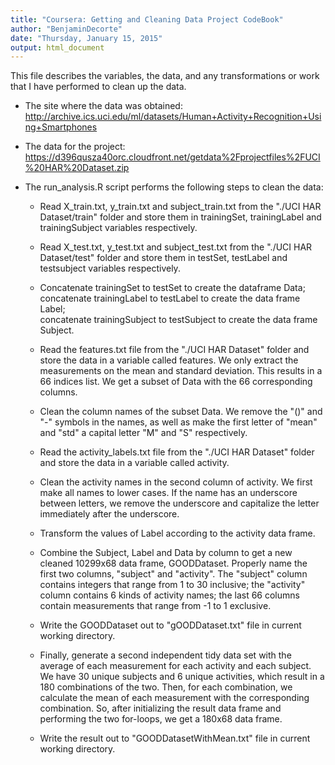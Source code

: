```yaml
---
title: "Coursera: Getting and Cleaning Data Project CodeBook"
author: "BenjaminDecorte"
date: "Thursday, January 15, 2015"
output: html_document
---
```


This file describes the variables, the data, and any transformations or work that I have performed to clean up the data.

* The site where the data was obtained:
    http://archive.ics.uci.edu/ml/datasets/Human+Activity+Recognition+Using+Smartphones
    
* The data for the project:
    https://d396qusza40orc.cloudfront.net/getdata%2Fprojectfiles%2FUCI%20HAR%20Dataset.zip  
    
* The run_analysis.R script performs the following steps to clean the data:  
    * Read X_train.txt, y_train.txt and subject_train.txt from the "./UCI HAR Dataset/train" folder and store them in trainingSet, trainingLabel and trainingSubject variables respectively.
  
    * Read X_test.txt, y_test.txt and subject_test.txt from the "./UCI HAR Dataset/test" folder and store them in testSet, testLabel and testsubject variables respectively.
    
    * Concatenate trainingSet to testSet to create the dataframe Data;  
      concatenate trainingLabel to testLabel to create the data frame Label;   
      concatenate trainingSubject to testSubject to create the data frame Subject.
    
    * Read the features.txt file from the "./UCI HAR Dataset" folder and store the data in a variable called features. We only extract the measurements on the mean and standard deviation. This results in a 66 indices list. We get a subset of Data with the 66 corresponding columns.
    
    * Clean the column names of the subset Data. We remove the "()" and "-" symbols in the names, as well as make the first letter of "mean" and "std" a capital letter "M" and "S" respectively.
    
    * Read the activity_labels.txt file from the "./UCI HAR Dataset" folder and store the data in a variable called activity.
    
    * Clean the activity names in the second column of activity. We first make all names to lower cases. If the name has an underscore between letters, we remove the underscore and capitalize the letter immediately after the underscore.
    
    * Transform the values of Label according to the activity data frame.
    
    * Combine the Subject, Label and Data by column to get a new cleaned 10299x68 data frame, GOODDataset. Properly name the first two columns, "subject" and "activity". The "subject" column contains integers that range from 1 to 30 inclusive; the "activity" column contains 6 kinds of activity names; the last 66 columns contain measurements that range from -1 to 1 exclusive.
    
    * Write the GOODDataset out to "gOODDataset.txt" file in current working directory.
    
    * Finally, generate a second independent tidy data set with the average of each measurement for each activity and each subject. We have 30 unique subjects and 6 unique activities, which result in a 180 combinations of the two. Then, for each combination, we calculate the mean of each measurement with the corresponding combination. So, after initializing the result data frame and performing the two for-loops, we get a 180x68 data frame.
    
    * Write the result out to "GOODDatasetWithMean.txt" file in current working directory.
